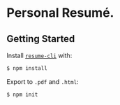 # Personal Resumé.

## Getting Started
Install [`resume-cli`](https://github.com/jsonresume/resume-cli) with:
```sh
$ npm install
```

Export to `.pdf` and `.html`:
```sh
$ npm init
```
